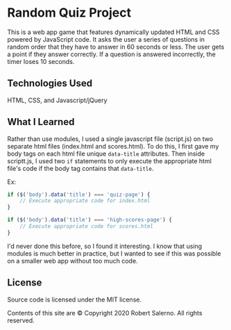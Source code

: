 # Random Quiz Project

 This is a web app game that features dynamically updated HTML and CSS powered by JavaScript code.  It asks the user a series of questions in random order that they have to answer in 60 seconds or less.  The user gets a point if they answer correctly.  If a question is answered incorrectly, the timer loses 10 seconds.

## Technologies Used
HTML, CSS, and Javascript/jQuery

## What I Learned
Rather than use modules, I used a single javascript file (script.js) on two separate html files (index.html and scores.html). To do this, I first gave my body tags on each html file unique `data-title` attributes.  Then inside scriptt.js, I used two `if` statements to only execute the appropriate html file's code if the body tag contains that `data-title`.

Ex: 
```javascript
if ($('body').data('title') === 'quiz-page') {
    // Execute appropriate code for index.html
}

if ($('body').data('title') === 'high-scores-page') {
    // Execute appropriate code for scores.html
}
```

I'd never done this before, so I found it interesting.  I know that using modules is much better in practice, but I wanted to see if this was possible on a smaller web app without too much code.

## License
Source code is licensed under the MIT license.

Contents of this site are © Copyright 2020 Robert Salerno. All rights reserved.